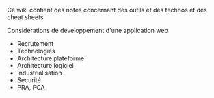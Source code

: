 Ce wiki contient des notes concernant des outils et des technos et des cheat sheets

Considérations de développement d'une application web
* Recrutement
* Technologies
* Architecture plateforme
* Architecture logiciel
* Industrialisation
* Securité
* PRA, PCA
